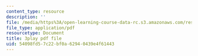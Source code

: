 ```yaml
---
content_type: resource
description: ''
file: /media/https%3A/open-learning-course-data-rc.s3.amazonaws.com/res-8-005-vibrations-and-waves-problem-solving-fall-2012/54098fd57c22bf0a62940439e4f61443_uyofLz9Dtuw.pdf
file_type: application/pdf
resourcetype: Document
title: 3play pdf file
uid: 54098fd5-7c22-bf0a-6294-0439e4f61443
---
```

